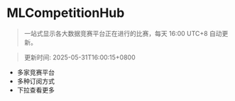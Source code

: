 # MLCompetitionHub

> 一站式显示各大数据竞赛平台正在进行的比赛，每天 16:00 UTC+8 自动更新。
  
> 更新时间: 2025-05-31T16:00:15+0800 

* 多家竞赛平台
* 多种订阅方式
* 下拉查看更多